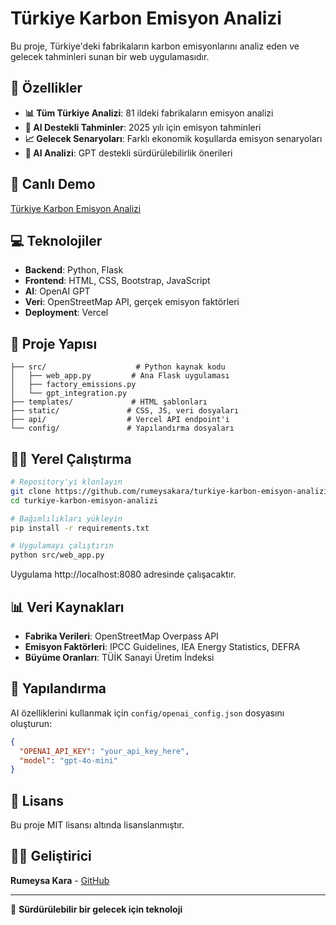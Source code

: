 # Türkiye Karbon Emisyon Analizi

Bu proje, Türkiye'deki fabrikaların karbon emisyonlarını analiz eden ve gelecek tahminleri sunan bir web uygulamasıdır.

## 🌟 Özellikler

- **📊 Tüm Türkiye Analizi**: 81 ildeki fabrikaların emisyon analizi
- **🔮 AI Destekli Tahminler**: 2025 yılı için emisyon tahminleri
- **📈 Gelecek Senaryoları**: Farklı ekonomik koşullarda emisyon senaryoları
- **🤖 AI Analizi**: GPT destekli sürdürülebilirlik önerileri

## 🚀 Canlı Demo

[Türkiye Karbon Emisyon Analizi](https://turkey-carbon-emission-analysis.onrender.com)

## 💻 Teknolojiler

- **Backend**: Python, Flask
- **Frontend**: HTML, CSS, Bootstrap, JavaScript
- **AI**: OpenAI GPT
- **Veri**: OpenStreetMap API, gerçek emisyon faktörleri
- **Deployment**: Vercel

## 📁 Proje Yapısı

```
├── src/                    # Python kaynak kodu
│   ├── web_app.py         # Ana Flask uygulaması
│   ├── factory_emissions.py
│   └── gpt_integration.py
├── templates/             # HTML şablonları
├── static/               # CSS, JS, veri dosyaları
├── api/                  # Vercel API endpoint'i
└── config/               # Yapılandırma dosyaları
```

## 🏃‍♂️ Yerel Çalıştırma

```bash
# Repository'yi klonlayın
git clone https://github.com/rumeysakara/turkiye-karbon-emisyon-analizi.git
cd turkiye-karbon-emisyon-analizi

# Bağımlılıkları yükleyin
pip install -r requirements.txt

# Uygulamayı çalıştırın
python src/web_app.py
```

Uygulama http://localhost:8080 adresinde çalışacaktır.

## 📊 Veri Kaynakları

- **Fabrika Verileri**: OpenStreetMap Overpass API
- **Emisyon Faktörleri**: IPCC Guidelines, IEA Energy Statistics, DEFRA
- **Büyüme Oranları**: TÜİK Sanayi Üretim İndeksi

## 🔧 Yapılandırma

AI özelliklerini kullanmak için `config/openai_config.json` dosyasını oluşturun:

```json
{
  "OPENAI_API_KEY": "your_api_key_here",
  "model": "gpt-4o-mini"
}
```

## 📝 Lisans

Bu proje MIT lisansı altında lisanslanmıştır.

## 👩‍💻 Geliştirici

**Rumeysa Kara** - [GitHub](https://github.com/rumeysakara)

---

🌱 **Sürdürülebilir bir gelecek için teknoloji**
